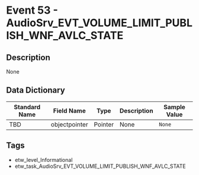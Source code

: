 # Event 53 - AudioSrv_EVT_VOLUME_LIMIT_PUBLISH_WNF_AVLC_STATE

## Description
None

## Data Dictionary
|Standard Name|Field Name|Type|Description|Sample Value|
|---|---|---|---|---|
|TBD|objectpointer|Pointer|None|`None`|

## Tags
* etw_level_Informational
* etw_task_AudioSrv_EVT_VOLUME_LIMIT_PUBLISH_WNF_AVLC_STATE
